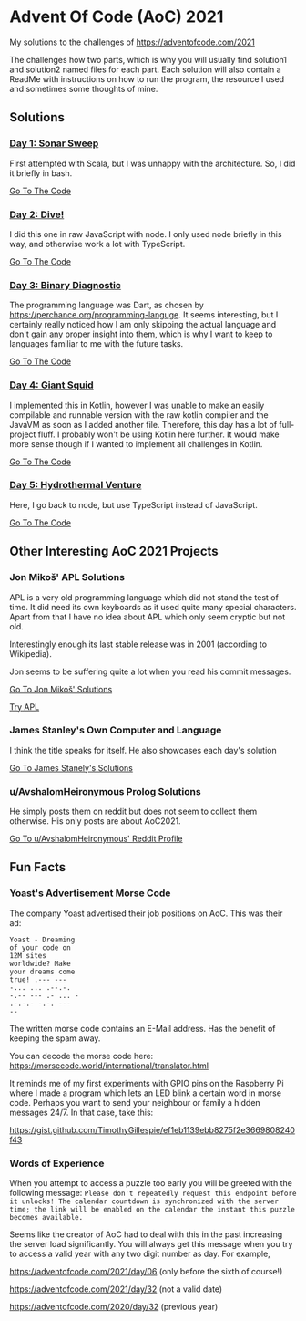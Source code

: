 # Advent Of Code (AoC) 2021 
My solutions to the challenges of https://adventofcode.com/2021

The challenges how two parts, which is why you will usually find solution1 and solution2 named files for each part.
Each solution will also contain a ReadMe with instructions on how to run the program, the resource I used and sometimes
some thoughts of mine.

## Solutions

### [Day 1: Sonar Sweep](https://adventofcode.com/2021/day/1)
First attempted with Scala, but I was unhappy with the architecture. So, I did it briefly in bash.

[Go To The Code](src/day01)


### [Day 2: Dive!](https://adventofcode.com/2021/day/2)
I did this one in raw JavaScript with node. I only used node briefly in this way, and otherwise work a lot with TypeScript.

[Go To The Code](src/day02)

### [Day 3: Binary Diagnostic](https://adventofcode.com/2021/day/3)
The programming language was Dart, as chosen by https://perchance.org/programming-languge.
It seems interesting, but I certainly really noticed how I am only skipping the actual language and don't gain any proper
insight into them, which is why I want to keep to languages familiar to me with the future tasks.

[Go To The Code](src/day03)

### [Day 4: Giant Squid](https://adventofcode.com/2021/day/4)
I implemented this in Kotlin, however I was unable to make an easily compilable and runnable version with the raw kotlin 
compiler and the JavaVM as soon as I added another file. Therefore, this day has a lot of full-project fluff.
I probably won't be using Kotlin here further. It would make more sense though if I wanted to implement all challenges
in Kotlin. 

[Go To The Code](src/day04)

### [Day 5: Hydrothermal Venture](https://adventofcode.com/2021/day/5)
Here, I go back to node, but use TypeScript instead of JavaScript.

[Go To The Code](src/day05)


## Other Interesting AoC 2021 Projects

### Jon Mikoš' APL Solutions
APL is a very old programming language which did not stand the test of time.
It did need its own keyboards as it used quite many special characters. Apart from that I have no idea about APL which 
only seem cryptic but not old.

Interestingly enough its last stable release was in 2001 (according to Wikipedia).

Jon seems to be suffering quite a lot when you read his commit messages.

[Go To Jon Mikoš' Solutions](https://github.com/MikosJon/AdventOfCode2021)

[Try APL](https://tryapl.org/)

### James Stanley's Own Computer and Language
I think the title speaks for itself. He also showcases each day's solution

[Go To James Stanely's Solutions](https://github.com/jes/aoc2021)

### u/AvshalomHeironymous Prolog Solutions
He simply posts them on reddit but does not seem to collect them otherwise. His only posts are about AoC2021.

[Go To u/AvshalomHeironymous' Reddit Profile](https://www.reddit.com/user/AvshalomHeironymous/)

## Fun Facts

### Yoast's Advertisement Morse Code
The company Yoast advertised their job positions on AoC. This was their ad:

```
Yoast - Dreaming 
of your code on 
12M sites 
worldwide? Make 
your dreams come 
true! .--- --- 
-... ... .--.-. 
-.-- --- .- ... - 
.-.-.- -.-. --- 
--
```

The written morse code contains an E-Mail address. Has the benefit of keeping the spam away.

You can decode the morse code here: https://morsecode.world/international/translator.html

It reminds me of my first experiments with GPIO pins on the Raspberry Pi where I made a program which lets an LED blink
a certain word in morse code. Perhaps you want to send your neighbour or family a hidden messages 24/7. In that case, take this:

https://gist.github.com/TimothyGillespie/ef1eb1139ebb8275f2e3669808240f43

### Words of Experience
When you attempt to access a puzzle too early you will be greeted with the following message:
`Please don't repeatedly request this endpoint before it unlocks! The calendar countdown is synchronized with the server time; the link will be enabled on the calendar the instant this puzzle becomes available.`

Seems like the creator of AoC had to deal with this in the past increasing the server load significantly.
You will always get this message when you try to access a valid year with any two digit number as day. For example,

https://adventofcode.com/2021/day/06 (only before the sixth of course!)

https://adventofcode.com/2021/day/32 (not a valid date)

https://adventofcode.com/2020/day/32 (previous year)
